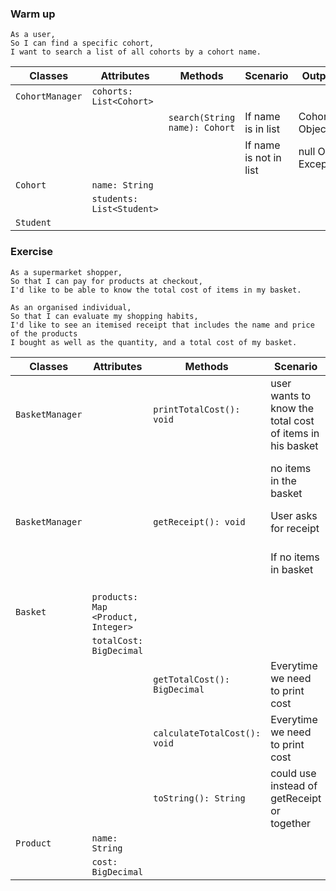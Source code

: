 ### Warm up
```
As a user,
So I can find a specific cohort,
I want to search a list of all cohorts by a cohort name.
```

| Classes         | Attributes                | Methods                        | Scenario               | Outputs           |
|-----------------|---------------------------|--------------------------------|------------------------|-------------------|
| `CohortManager` | `cohorts: List<Cohort>`   |                                |                        |                   |
|                 |                           | `search(String name): Cohort`  | If name is in list     | Cohort Object     |
|                 |                           |                                | If name is not in list | null OR Exception |
| `Cohort`        | `name: String`            |                                |                        |                   |
|                 | `students: List<Student>` |                                |                        |                   |
| `Student`       |                           |                                |                        |                   |


### Exercise
```
As a supermarket shopper,
So that I can pay for products at checkout,
I'd like to be able to know the total cost of items in my basket.
```

```
As an organised individual,
So that I can evaluate my shopping habits,
I'd like to see an itemised receipt that includes the name and price of the products
I bought as well as the quantity, and a total cost of my basket.
```

| Classes         | Attributes                         | Methods                      | Scenario                                                 | Outputs                    |
|-----------------|------------------------------------|------------------------------|----------------------------------------------------------|----------------------------|
| `BasketManager` |                                    | `printTotalCost(): void`     | user wants to know the total cost of items in his basket | Print total                |
|                 |                                    |                              | no items in the basket                                   | Print empty basket message |                           |                                    |                              |                                             |                           |
| `BasketManager` |                                    | `getReceipt(): void`         | User asks for receipt                                    | Print Receipt              |
|                 |                                    |                              | If no items in basket                                    | Print empty basket message |
| `Basket`        | `products: Map <Product, Integer>` |                              |                                                          |                            |
|                 | `totalCost: BigDecimal`            |                              |                                                          |                            |
|                 |                                    | `getTotalCost(): BigDecimal` | Everytime we need to print cost                          | totalCost of items         |
|                 |                                    | `calculateTotalCost(): void` | Everytime we need to print cost                          | -                          |
|                 |                                    | `toString(): String`         | could use instead of getReceipt or together              | Receipt style output       |
| `Product`       | `name: String`                     |                              |                                                          |                            |
|                 | `cost: BigDecimal`                 |                              |                                                          |                            |